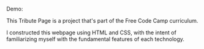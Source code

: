 Demo:


This Tribute Page is a project that's part of the Free Code Camp curriculum. 

I constructed this webpage using HTML and CSS, with the intent of familiarizing myself with the fundamental features of each technology. 